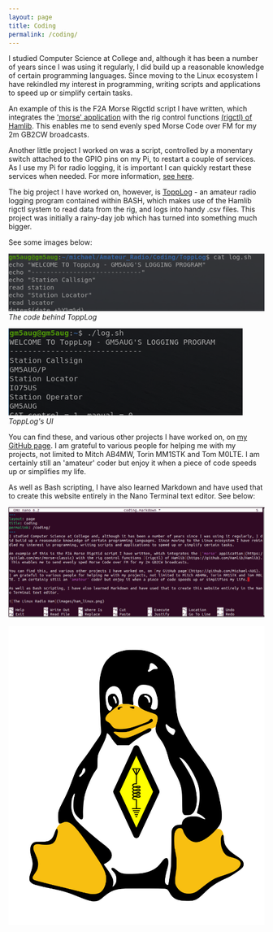 ```yaml
---
layout: page
title: Coding
permalink: /coding/
---
```

I studied Computer Science at College and, although it has been a number of years since I was using it regularly, I did build up a reasonable knowledge of certain programming languages. Since moving to the Linux ecosystem I have rekindled my interest in programming, writing scripts and applications to speed up or simplify certain tasks.

An example of this is the F2A Morse Rigctld script I have written, which integrates the ['morse' application](https://gitlab.com/esr/morse-classic) with the rig control functions [(rigctl) of Hamlib](https://github.com/Hamlib/Hamlib). This enables me to send evenly sped Morse Code over FM for my 2m GB2CW broadcasts.

Another little project I worked on was a script, controlled by a monentary switch attached to the GPIO pins on my Pi, to restart a couple of services. As I use my Pi for radio logging, it is important I can quickly restart these services when needed. For more information, [see here](https://github.com/Michael-AUG/RestartLog).

The big project I have worked on, however, is [ToppLog](https://github.com/Michael-AUG/ToppLog) - an amateur radio logging program contained within BASH, which makes use of the Hamlib rigctl system to read data from the rig, and logs into handy .csv files. This project was initially a rainy-day job which has turned into something much bigger. 

See some images below:

![The code behind ToppLog](images/topplog1.png)
*The code behind ToppLog*

![The UI of ToppLog](images/topplog2.png)
*ToppLog's UI*

You can find these, and various other projects I have worked on, on [my GitHub page](https://github.com/Michael-AUG). I am grateful to various people for helping me with my projects, not limited to Mitch AB4MW, Torin MM1STK and Tom M0LTE. I am certainly still an 'amateur' coder but enjoy it when a piece of code speeds up or simplifies my life. 

As well as Bash scripting, I have also learned Markdown and have used that to create this website entirely in the Nano Terminal text editor. See below:

![Editing the webpage in Nano](images/bash.png)

![The Linux Radio Ham](images/ham_linux.png)
